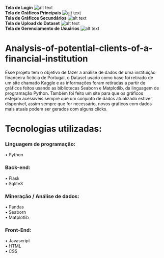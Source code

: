 <b>Tela de Login</b>
![alt text](https://i.ibb.co/t8c3b8N/Login.png)
<br>
<b>Tela de Gráficos Principais</b>
![alt text](https://i.ibb.co/SfTzDMD/Principal-1.png)
<br>
<b>Tela de Gráficos Secundários</b>
![alt text](https://i.ibb.co/3Ry3Tnw/Secundario-1.png)
<br>
<b>Tela de Upload do Dataset</b>
![alt text](https://i.ibb.co/ZB6cV4d/Upload.png)
<br>
<b>Tela de Gerenciamento de Usuários</b>
![alt text](https://i.ibb.co/Gp8skWb/Gerenciamento-de-usu-rios.png)
<br>
# Analysis-of-potential-clients-of-a-financial-institution
Esse projeto tem o objetivo de fazer a análise de dados de uma instituição financeira fictícia de Portugal, o Dataset usado como base foi retirado de um site chamado Kaggle e as informações foram retiradas a partir de gráficos feitos usando as bibliotecas Seaborn e Matplotlib, da linguagem de programação Python.
Também foi feito um site para que os gráficos estejam acessíveis sempre que um conjunto de dados atualizado estiver disponível, assim sempre que for necessário, novos gráficos com dados mais atuais podem ser gerados com alguns clicks.

<h1>Tecnologias utilizadas:<br></h1>
<h3>Linguagem de programação:<br></h3>
• Python<br>
<h3>Back-end:<br></h3>
• Flask<br>
• Sqlite3<br>
<h3>Mineração / Análise de dados:<br></h3>
• Pandas<br>
• Seaborn<br>
• Matplotlib<br>
<h3>Front-End:<br></h3>
• Javascript<br>
• HTML<br>
• CSS<br>
